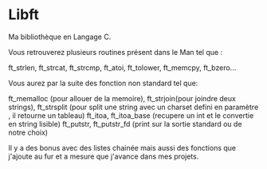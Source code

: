 # Libft
Ma bibliothèque en Langage C.



Vous retrouverez plusieurs routines présent dans le Man tel que :

ft_strlen, ft_strcat, ft_strcmp, ft_atoi, ft_tolower, ft_memcpy, ft_bzero...

Vous aurez par la suite des fonction non standard  tel que:

ft_memalloc (pour allouer de la memoire), ft_strjoin(pour joindre deux strings),
ft_strsplit (pour split une string avec un charset defini en paramètre , il retourne un tableau)
ft_itoa, ft_itoa_base (recupere un int et le convertie en string lisible)
ft_putstr, ft_putstr_fd (print sur la sortie standard ou de notre choix)

Il y a des bonus avec des listes chainée mais aussi des fonctions que j'ajoute au fur et a mesure que j'avance dans mes projets.
